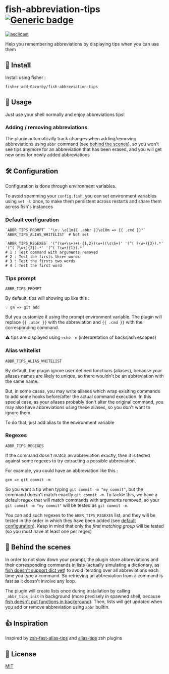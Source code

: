 # fish-abbreviation-tips [![Generic badge](https://img.shields.io/badge/Version-v0.4.0-<COLOR>.svg)](https://shields.io/)

[![asciicast](https://asciinema.org/a/322043.svg)](https://asciinema.org/a/322043)

Help you remembering abbreviations by displaying tips when you can use them

## 🚀 Install

Install using fisher :

```console
fisher add Gazorby/fish-abbreviation-tips
```
## 🔧 Usage

Just use your shell normally and enjoy abbreviations tips!

### Adding / removing abbreviations
The plugin automatically track changes when adding/removing abbreviations using `abbr` command (see [behind the scenes](#-behind-the-scenes)), so you won't see tips anymore for an abbreviation that has been erased, and you will get new ones for newly added abbreviations

## 🛠 Configuration

Configuration is done through environment variables.

To avoid spamming your `config.fish`, you can set environment variables using `set -U` once, to make them persistent across restarts and share them across fish's instances

### Default configuration

```console
`ABBR_TIPS_PROMPT` `"\n💡 \e[1m{{ .abbr }}\e[0m => {{ .cmd }}"`
`ABBR_TIPS_ALIAS_WHITELIST` # Not set

`ABBR_TIPS_REGEXES` '(^(\w+\s+)+(-{1,2})\w+)(\s\S+)' '(^( ?\w+){3}).*' '(^( ?\w+){2}).*' '(^( ?\w+){1}).*'
# 1 : Test command with arguments removed
# 2 : Test the firsts three words
# 3 : Test the firsts two words
# 4 : Test the first word
```

### Tips prompt

`ABBR_TIPS_PROMPT`

By default, tips will showing up like this :

```console
💡 ga => git add
```

But you customize it using the prompt environment variable. The plugin will replace `{{ .abbr }}` with the abbreviation and `{{ .cmd }}` with the corresponding command.


⚠️ tips are displayed using `echo -e` (interpretation of backslash escapes)


### Alias whitelist

`ABBR_TIPS_ALIAS_WHITELIST`

By default, the plugin ignore user defined functions (aliases), because your aliases names are likely to unique, so there wouldn't be an abbreviation with the same name.

But, in some cases, you may write aliases which wrap exisiting commands to add some hooks before/after the actual command execution. In this special case, as your aliases probably don't alter the original command, you may also have abbreviations using these aliases, so you don't want to ignore them.

To do that, just add alias to the environment variable

### Regexes

`ABBR_TIPS_REGEXES`

If the command dosn't match an abbreviation exactly, then it is tested against some regexes to try extracting a possible abbreviation.

For example, you could have an abbreviation like this :
```console
gcm => git commit -m
```
So you want a tip when typing `git commit -m "my commit"`, but the command doesn't match exactly `git commit -m`.
To tackle this, we have a default regex that will match commands with arguments removed, so your `git commit -m "my commit"` will be tested as `git commit -m`.

You can add such regexes to the `ABBR_TIPS_REGEXES` list, and they will be tested in the order in which they have been added (see [default configuration](#default-configuration)). Keep in mind that only the *first matching group* will be tested (so you must have at least one per regex)

## 🎥 Behind the scenes
In order to not slow down your prompt, the plugin store abbreviations and their corresponding commands in lists (actually simulating a dictionary, as [fish doesn't support dict yet](https://github.com/fish-shell/fish-shell/issues/390)) to avoid iterating over all abbreviations each time you type a command. So retrieving an abbreviation from a command is fast as it doesn't involve any loop.

The plugin will create lists once during installation by calling `_abbr_tips_init` in background (more precisely in spawned shell, because [fish doesn't put functions in background](https://github.com/fish-shell/fish-shell/issues/238)). Then, lists will get updated when you add or remove abbreviation using `abbr` builtin.

## 👍 Inspiration

Inspired by [zsh-fast-alias-tips](https://github.com/sei40kr/zsh-fast-alias-tips) and [alias-tips](https://github.com/djui/alias-tips) zsh plugins


## 📝 License
[MIT](https://github.com/Gazorby/fish-abbreviation-tips/blob/master/LICENSE)
